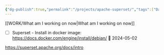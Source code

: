 ```yaml
---
{"dg-publish":true,"permalink":"/projects/apache-superset/","tags":["Data","Projects"],"noteIcon":"","created":"2024-04-27 3:27:06 pm","updated":"2024-04-27 3:27:53 pm"}
---
```


[[WORK/What am I working on now\|What am I working on now]]

- [ ] Superset - Install in docker image: https://docs.docker.com/engine/install/debian/ 🛫 2024-05-02

https://superset.apache.org/docs/intro

